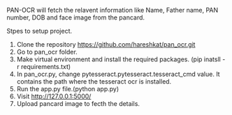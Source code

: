 PAN-OCR will fetch the relavent information like Name, Father name, PAN number, DOB and face image from the pancard.

Stpes to setup project.
1. Clone the repository https://github.com/hareshkat/pan_ocr.git
2. Go to pan_ocr folder.
3. Make virtual environment and install the required packages. (pip inatsll -r requirements.txt)
4. In pan_ocr.py, change pytesseract.pytesseract.tesseract_cmd value. It contains the path where the tesseract ocr is installed.
5. Run the app.py file.(python app.py)
6. Visit http://127.0.0.1:5000/
7. Upload pancard image to fecth the details.
